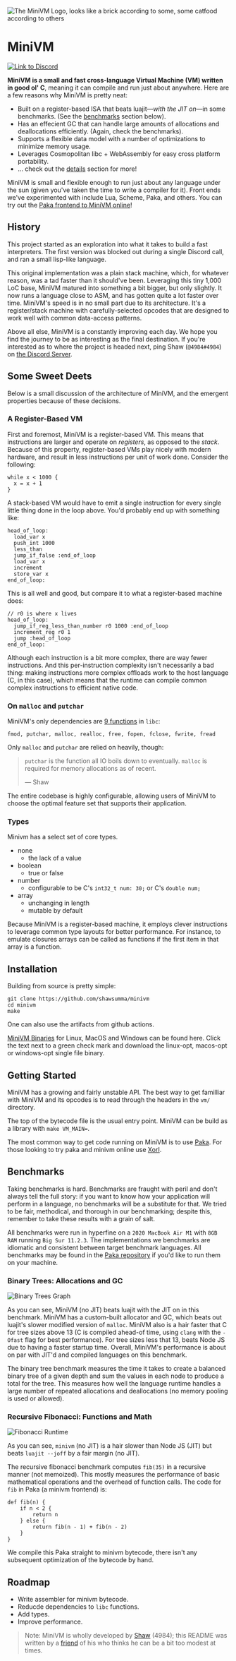 ![The MiniVM Logo, looks like a brick according to some, some catfood according to others](MiniVM.svg)

# MiniVM

[![Link to Discord](https://img.shields.io/discord/814855814514737152?logo=discord&color=5865F2)](https://discord.gg/UyvxuC5W5q)

**MiniVM is a small and fast cross-language Virtual Machine (VM) written in good ol' C**, meaning it can compile and run just about anywhere. Here are a few reasons why MiniVM is pretty neat:

- Built on a register-based ISA that beats luajit—*with the JIT on*—in some benchmarks. (See the [benchmarks](#benchmarks) section below).
- Has an effecient GC that can handle large amounts of allocations and deallocations efficiently. (Again, check the benchmarks).
- Supports a flexible data model with a number of optimizations to minimize memory usage.
- Leverages Cosmopolitan libc + WebAssembly for easy cross platform portability.
- ... check out the [details](#some-sweet-deets) section for more!

MiniVM is small and flexible enough to run just about any language under the sun (given you've taken the time to write a compiler for it). Front ends we've experimented with include Lua, Scheme, Paka, and others. You can try out the [Paka frontend to MiniVM online](https://fastvm.github.io/xori)!

## History
This project started as an exploration into what it takes to build a fast interpreters. The first version was blocked out during a single Discord call, and ran a small lisp-like language.

This original implementation was a plain stack machine, which, for whatever reason, was a tad faster than it should've been. Leveraging this tiny 1,000 LoC base, MiniVM matured into something a bit bigger, but only slightly. It now runs a language close to ASM, and has gotten quite a lot faster over time. MiniVM's speed is in no small part due to its architecture. It's a register/stack machine with carefully-selected opcodes that are designed to work well with common data-access patterns.

Above all else, MiniVM is a constantly improving each day. We hope you find the journey to be as interesting as the final destination. If you're interested as to where the project is headed next, ping Shaw (`@4984#4984`) on [the Discord Server](https://discord.gg/UyvxuC5W5q).

## Some Sweet Deets
Below is a small discussion of the architecture of MiniVM, and the emergent properties because of these decisions.

### A Register-Based VM
First and foremost, MiniVM is a register-based VM. This means that instructions are larger and operate on *registers*, as opposed to the *stack*. Because of this property, register-based VMs play nicely with modern hardware, and result in less instructions per unit of work done. Consider the following:

```
while x < 1000 {
  x = x + 1
}
```

A stack-based VM would have to emit a single instruction for every single little thing done in the loop above. You'd probably end up with something like:

```
head_of_loop:
  load_var x
  push_int 1000
  less_than
  jump_if_false :end_of_loop
  load_var x
  increment
  store_var x
end_of_loop:
```

This is all well and good, but compare it to what a register-based machine does:

```
// r0 is where x lives
head_of_loop:
  jump_if_reg_less_than_number r0 1000 :end_of_loop
  increment_reg r0 1
  jump :head_of_loop
end_of_loop:
```

Although each instruction is a bit more complex, there are way fewer instructions. And this per-instruction complexity isn't necessarily a bad thing: making instructions more complex offloads work to the host language (C, in this case), which means that the runtime can compile common complex instructions to efficient native code.

### On `malloc` and `putchar`

MiniVM's only dependencies are [9 functions](https://github.com/FastVM/minivm/blob/main/vm/libc.h) in `libc`:

```
fmod, putchar, malloc, realloc, free, fopen, fclose, fwrite, fread
```

Only `malloc` and `putchar` are relied on heavily, though:

> `putchar` is the function all IO boils down to eventually.
> `malloc` is required for memory allocations as of recent.
>
> — Shaw

The entire codebase is highly configurable, allowing users of MiniVM to choose the optimal feature set that supports their application.

### Types

Minivm has a select set of core types. 

- none
  - the lack of a value
- boolean
  - true or false
- number
  - configurable to be C's `int32_t num: 30;` or C's `double num;`
- array
  - unchanging in length
  - mutable by default

Because MiniVM is a register-based machine, it employs clever instructions to leverage common type layouts for better performance. For instance, to emulate closures arrays can be called as functions if the first item in that array is a function.

## Installation
Building from source is pretty simple:

```
git clone https://github.com/shawsumma/minivm
cd minivm
make
```

One can also use the artifacts from github actions.

[MiniVM Binaries](https://github.com/FastVM/minivm/actions) for Linux, MacOS and Windows can be found here. Click the text next to a green check mark and download the linux-opt, macos-opt or windows-opt single file binary.

## Getting Started
MiniVM has a growing and fairly unstable API.
The best way to get familliar with MiniVM and its opcodes is to read through the headers in the `vm/` directory.

The top of the bytecode file is the usual entry point. MiniVM can be build as a library with `make VM_MAIN=`.

The most common way to get code running on MiniVM is to use [Paka](https://github.com/fastvm/paka). For those looking to try paka and minivm online use [XorI](https://fastvm.github.io/xori).

## Benchmarks
Taking benchmarks is hard. Benchmarks are fraught with peril and don't always tell the full story: if you want to know how your application will perform in a language, no benchmarks will be a substitute for that. We tried to be fair, methodical, and thorough in our benchmarking; despite this, remember to take these results with a grain of salt.

All benchmarks were run in hyperfine on a `2020 MacBook Air M1` with `8GB RAM` running `Big Sur 11.2.3`. The implementations we benchmarks are idiomatic and consistent between target benchmark languages. All benchmarks may be found in the [Paka repository](https://github.com/FastVM/paka/tree/main/bench) if you'd like to run them on your machine.

### Binary Trees: Allocations and GC
![Binary Trees Graph](tree.png)

As you can see, MiniVM (no JIT) beats luajit with the JIT on in this benchmark. MiniVM has a custom-built allocator and GC, which beats out luajit's slower modified version of `malloc`. MiniVM also is a hair faster that C for tree sizes above 13 (C is compiled ahead-of time, using `clang` with the `-Ofast` flag for best performance). For tree sizes less that 13, beats Node JS due to having a faster startup time. Overall, MiniVM's performance is about on par with JIT'd and compiled languages on this benchmark.

The binary tree benchmark measures the time it takes to create a balanced binary tree of a given depth and sum the values in each node to produce a total for the tree. This measures how well the language runtime handles a large number of repeated allocations and deallocations (no memory pooling is used or allowed).

### Recursive Fibonacci: Functions and Math
![Fibonacci Runtime](fib.png)

As you can see, `minivm` (no JIT) is a hair slower than Node JS (JIT) but beats `luajit --joff` by a fair margin (no JIT).

The recursive fibonacci benchmark computes `fib(35)` in a recursive manner (not memoized). This mostly measures the performance of basic mathematical operations and the overhead of function calls. The code for `fib` in Paka (a minivm frontend) is:

```
def fib(n) {
    if n < 2 {
        return n
    } else {
        return fib(n - 1) + fib(n - 2)
    }
}
```

We compile this Paka straight to minivm bytecode, there isn't any subsequent optimization of the bytecode by hand.

## Roadmap
- Write assembler for minivm bytecode.
- Reducde dependencies to `libc` functions.
- Add types.
- Improve performance.

> Note: MiniVM is wholly developed by [Shaw](https://github.com/ShawSumma) (4984); this README was written by a [friend](https://github.com/slightknack) of his who thinks he can be a bit too modest at times.
